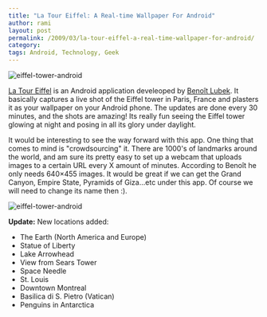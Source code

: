 ```yaml
---
title: "La Tour Eiffel: A Real-time Wallpaper For Android"
author: rami
layout: post
permalink: /2009/03/la-tour-eiffel-a-real-time-wallpaper-for-android/
category: 
tags: Android, Technology, Geek
---
```


![eiffel-tower-android]({filename}/images/eiffel-tower-android.png)

[La Tour Eiffel](http://jraf.org/code-latoureiffel/content.xml) is an Android application develeoped by [Benoît Lubek](http://jraf.org/). It basically captures a live shot of the Eiffel tower in Paris, France and plasters it as your wallpaper on your Android phone. The updates are done every 30 minutes, and the shots are amazing! Its really fun seeing the Eiffel tower glowing at night and posing in all its glory under daylight.

It would be interesting to see the way forward with this app. One thing that comes to mind is "crowdsourcing" it. There are 1000's of landmarks around the world, and am sure its pretty easy to set up a webcam that uploads images to a certain URL every X amount of minutes. According to Benoît he only needs 640×455 images. It would be great if we can get the Grand Canyon, Empire State, Pyramids of Giza...etc under this app. Of course we will need to change its name then :).

![eiffel-tower-android]({filename}/images/eiffel-tower-android-2.png)

**Update:** New locations added:

- The Earth (North America and Europe)
- Statue of Liberty
- Lake Arrowhead
- View from Sears Tower
- Space Needle
- St. Louis
- Downtown Montreal
- Basilica di S. Pietro (Vatican)
- Penguins in Antarctica
